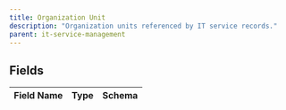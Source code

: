 ```yaml
---
title: Organization Unit
description: "Organization units referenced by IT service records."
parent: it-service-management
---
```


## Fields

| Field Name | Type | Schema |
|------------|------|--------|

